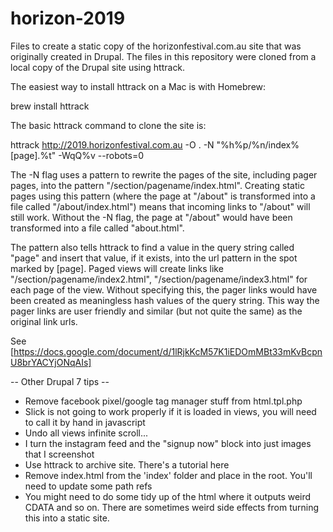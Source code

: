 # horizon-2019

Files to create a static copy of the horizonfestival.com.au site that was originally created in Drupal. The files in this repository were cloned from a local copy of the Drupal site using httrack.

The easiest way to install httrack on a Mac is with Homebrew:

brew install httrack

The basic httrack command to clone the site is:

httrack http://2019.horizonfestival.com.au -O . -N "%h%p/%n/index%[page].%t" -WqQ%v --robots=0

The -N flag uses a pattern to rewrite the pages of the site, including pager pages, into the pattern "/section/pagename/index.html". Creating static pages using this pattern (where the page at "/about" is transformed into a file called "/about/index.html") means that incoming links to "/about" will still work. Without the -N flag, the page at "/about" would have been transformed into a file called "about.html".

The pattern also tells httrack to find a value in the query string called "page" and insert that value, if it exists, into the url pattern in the spot marked by [page]. Paged views will create links like "/section/pagename/index2.html", "/section/pagename/index3.html" for each page of the view. Without specifying this, the pager links would have been created as meaningless hash values of the query string. This way the pager links are user friendly and similar (but not quite the same) as the original link urls.

See [https://docs.google.com/document/d/1lRjkKcM57K1iEDOmMBt33mKvBcpnU8brYACYjONqAIs]

-- Other Drupal 7 tips --

- Remove facebook pixel/google tag manager stuff from html.tpl.php
- Slick is not going to work properly if it is loaded in views, you will need to call it by hand in javascript
- Undo all views infinite scroll...
- I turn the instagram feed and the "signup now" block into just images that I screenshot
- Use httrack to archive site. There's a tutorial here 
- Remove index.html from the 'index' folder and place in the root. You'll need to update some path refs
- You might need to do some tidy up of the html where it outputs weird CDATA and so on. There are sometimes weird side effects from turning this into a static site.
